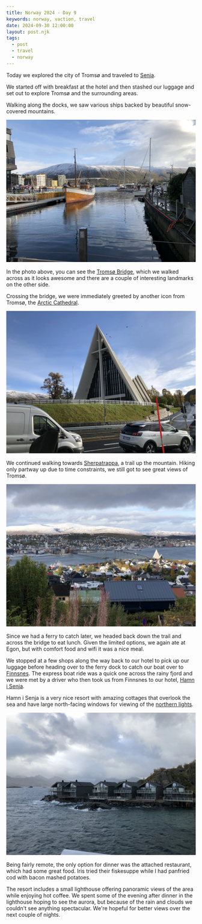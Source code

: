 ```yaml
---
title: Norway 2024 - Day 9
keywords: norway, vaction, travel
date: 2024-09-30 12:00:00
layout: post.njk
tags:
  - post
  - travel
  - norway
---
```


Today we explored the city of Tromsø and traveled to [Senja](https://en.wikipedia.org/wiki/Senja).

We started off with breakfast at the hotel and then stashed our luggage and set out to explore Tromsø and the surrounding areas.

Walking along the docks, we saw various ships backed by beautiful snow-covered mountains.

![View from the docks in Tromsø, Norway](/media/images/norway2024/tromso-docks.webp)

In the photo above, you can see the [Tromsø Bridge](https://en.wikipedia.org/wiki/Tromsø_Bridge), which we walked across as it looks awesome and there are a couple of interesting landmarks on the other side.

Crossing the bridge, we were immediately greeted by another icon from Tromsø, the [Arctic Cathedral](https://en.wikipedia.org/wiki/Arctic_Cathedral).

![The Arctic Cathedral in Tromsø, Norway](/media/images/norway2024/tromso-arctic-cathedral.webp)

We continued walking towards [Sherpatrappa](https://www.visitnorway.com/listings/the-sherpa-stairs-in-tromsø/274222/), a trail up the mountain. Hiking only partway up due to time constraints, we still got to see great views of Tromsø.

![View of Tromsø from Sherpatrappa in Tromsdalen, Norway](/media/images/norway2024/tromso-view.webp)

Since we had a ferry to catch later, we headed back down the trail and across the bridge to eat lunch. Given the limited options, we again ate at Egon, but with comfort food and wifi it was a nice meal.

We stopped at a few shops along the way back to our hotel to pick up our luggage before heading over to the ferry dock to catch our boat over to [Finnsnes](https://en.wikipedia.org/wiki/Finnsnes). The express boat ride was a quick one across the rainy fjord and we were met by a driver who then took us from Finnsnes to our hotel, [Hamn i Senja](https://www.hamnisenja.no).

Hamn i Senja is a very nice resort with amazing cottages that overlook the sea and have large north-facing windows for viewing of the [northern lights](https://en.wikipedia.org/wiki/Aurora).

![Hamn i Senja cottages along the sea in Senja, Norway](/media/images/norway2024/hamn-i-senja.webp)

Being fairly remote, the only option for dinner was the attached restaurant, which had some great food. Iris tried their fiskesuppe while I had panfried cod with bacon mashed potatoes.

The resort includes a small lighthouse offering panoramic views of the area while enjoying hot coffee. We spent some of the evening after dinner in the lighthouse hoping to see the aurora, but because of the rain and clouds we couldn't see anything spectacular. We're hopeful for better views over the next couple of nights.
